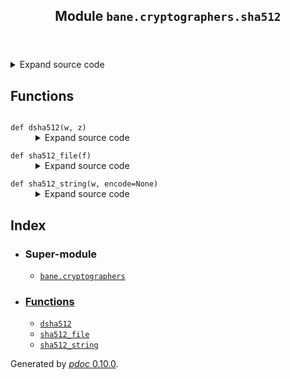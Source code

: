 <body>
<main>
<article id="content">
<header>
<h1 class="title">Module <code>bane.cryptographers.sha512</code></h1>
</header>
<section id="section-intro">
<details class="source">
<summary>
<span>Expand source code</span>
</summary>
<pre><code class="python">from bane.cryptographers.utils import *

def sha512_string(w, encode=None):
    if w:
        if encode:
            w.encode(encode)
        &#34;&#34;&#34;
   function to return sha512 encrypted string
  &#34;&#34;&#34;
        return hashlib.sha512(w).hexdigest()


def sha512_file(f):
    if f:
        with open(f, &#34;rb&#34;) as f:
            w = f.read()
        f.close()
        return sha512_string(w)


def dsha512(w, z):
    if w and z:
        w = hashlib.sha512(w).hexdigest()
        if w == z:
            return True
        return False</code></pre>
</details>
</section>
<section>
</section>
<section>
</section>
<section>
<h2 class="section-title" id="header-functions">Functions</h2>
<dl>
<dt id="bane.cryptographers.sha512.dsha512"><code class="name flex">
<span>def <span class="ident">dsha512</span></span>(<span>w, z)</span>
</code></dt>
<dd>
<div class="desc"></div>
<details class="source">
<summary>
<span>Expand source code</span>
</summary>
<pre><code class="python">def dsha512(w, z):
    if w and z:
        w = hashlib.sha512(w).hexdigest()
        if w == z:
            return True
        return False</code></pre>
</details>
</dd>
<dt id="bane.cryptographers.sha512.sha512_file"><code class="name flex">
<span>def <span class="ident">sha512_file</span></span>(<span>f)</span>
</code></dt>
<dd>
<div class="desc"></div>
<details class="source">
<summary>
<span>Expand source code</span>
</summary>
<pre><code class="python">def sha512_file(f):
    if f:
        with open(f, &#34;rb&#34;) as f:
            w = f.read()
        f.close()
        return sha512_string(w)</code></pre>
</details>
</dd>
<dt id="bane.cryptographers.sha512.sha512_string"><code class="name flex">
<span>def <span class="ident">sha512_string</span></span>(<span>w, encode=None)</span>
</code></dt>
<dd>
<div class="desc"></div>
<details class="source">
<summary>
<span>Expand source code</span>
</summary>
<pre><code class="python">def sha512_string(w, encode=None):
    if w:
        if encode:
            w.encode(encode)
        &#34;&#34;&#34;
   function to return sha512 encrypted string
  &#34;&#34;&#34;
        return hashlib.sha512(w).hexdigest()</code></pre>
</details>
</dd>
</dl>
</section>
<section>
</section>
</article>
<nav id="sidebar">
<h1>Index</h1>
<div class="toc">
<ul></ul>
</div>
<ul id="index">
<li><h3>Super-module</h3>
<ul>
<li><code><a title="bane.cryptographers" href="index.md">bane.cryptographers</a></code></li>
</ul>
</li>
<li><h3><a href="#header-functions">Functions</a></h3>
<ul class="">
<li><code><a title="bane.cryptographers.sha512.dsha512" href="#bane.cryptographers.sha512.dsha512">dsha512</a></code></li>
<li><code><a title="bane.cryptographers.sha512.sha512_file" href="#bane.cryptographers.sha512.sha512_file">sha512_file</a></code></li>
<li><code><a title="bane.cryptographers.sha512.sha512_string" href="#bane.cryptographers.sha512.sha512_string">sha512_string</a></code></li>
</ul>
</li>
</ul>
</nav>
</main>
<footer id="footer">
<p>Generated by <a href="https://pdoc3.github.io/pdoc" title="pdoc: Python API documentation generator"><cite>pdoc</cite> 0.10.0</a>.</p>
</footer>
</body>
</html>